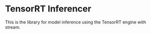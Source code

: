 # TensorRT Inferencer

This is the library for model inference using the TensorRT engine with stream.
